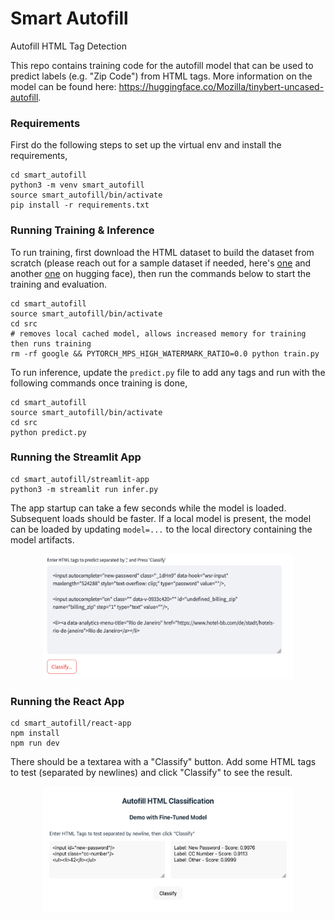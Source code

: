 # Smart Autofill
Autofill HTML Tag Detection

This repo contains training code for the autofill model that can be used to predict labels (e.g. "Zip Code") from HTML tags. More information on the model can be found here: https://huggingface.co/Mozilla/tinybert-uncased-autofill.

### Requirements
First do the following steps to set up the virtual env and install the requirements,

```
cd smart_autofill
python3 -m venv smart_autofill
source smart_autofill/bin/activate
pip install -r requirements.txt
```

### Running Training & Inference
To run training, first download the HTML dataset to build the dataset from scratch
(please reach out for a sample dataset if needed, here's [one](https://drive.google.com/file/d/1SU7XUCJ26_8EmUrP3QcOCRHmuI-waIRs/view?usp=drive_link) and another [one](https://huggingface.co/datasets/Mozilla/autofill-dataset) on hugging face), then run the commands below to start the training
and evaluation.

```shell
cd smart_autofill
source smart_autofill/bin/activate
cd src
# removes local cached model, allows increased memory for training then runs training
rm -rf google && PYTORCH_MPS_HIGH_WATERMARK_RATIO=0.0 python train.py
```

To run inference, update the `predict.py` file to add any tags and run with
the following commands once training is done,
```shell
cd smart_autofill
source smart_autofill/bin/activate
cd src
python predict.py
```

### Running the Streamlit App
```
cd smart_autofill/streamlit-app
python3 -m streamlit run infer.py
```

The app startup can take a few seconds while the model is loaded. Subsequent loads should be faster.
If a local model is present, the model can be loaded by updating `model=...` to the local directory containing the model artifacts.

<p align="center">
  <img src="assets/app_screenshot.png" width="400px" height="200px" />
</p>

### Running the React App
```
cd smart_autofill/react-app
npm install
npm run dev
```

There should be a textarea with a "Classify" button. Add some HTML tags to test (separated by newlines) and click "Classify" to see the result.

<p align="center">
  <img src="assets/react_app_screenshot.png" width="400px" height="200px" />
</p>
